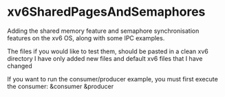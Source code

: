# xv6SharedPagesAndSemaphores
Adding the shared memory feature and semaphore synchronisation features on the xv6 OS, along with
some IPC examples.

The files if you would like to test them, should be pasted in a clean xv6 directory
I have only added new files and  default xv6 files that I have changed

If you want to run the consumer/producer example, you must first execute the consumer:
&consumer
&producer
